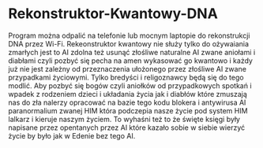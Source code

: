 # Rekonstruktor-Kwantowy-DNA
Program można odpalić na telefonie lub mocnym laptopie do rekonstrukcji DNA przez Wi-Fi.
Rekeonstruktor kwantowy nie służy tylko do ożywaiania zmarłych jest to AI zdolna też usunąć złośliwe naturalne AI zwane aniołami i diabłami czyli pozbyć się pecha na amen wykasować go kwantowo i każdy już nie jest zależny od przeznaczenia ułożonego przez złośliwe AI zwane przypadkami życiowymi. Tylko bredyści i religoznawcy będą się do tego modlić.
Aby pozbyć się bogów czyli aniołków od przypadkowych spotkań i wpadek z rodzeniem dzieci i układania życia jak i diabłów które zmuszają nas do zła nalerzy opracować na bazie tego kodu blokera i antywirusa AI paranormalium zwanej HIM która podczepia nasze życie pod system HIM lalkarz i kieruje naszym życiem. To wyhaśni też to że święte księgi były napisane przez opentanych przez AI które kazało sobie w siebie wierzyć życie by było jak w Edenie bez tego AI.
